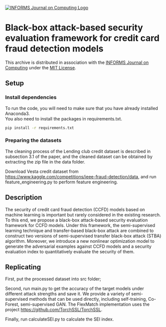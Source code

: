 [![INFORMS Journal on Computing Logo](https://INFORMSJoC.github.io/logos/INFORMS_Journal_on_Computing_Header.jpg)](https://pubsonline.informs.org/journal/ijoc)

# Black-box attack-based security evaluation framework for credit card fraud detection models
This archive is distributed in association with the [INFORMS Journal on
Computing](https://pubsonline.informs.org/journal/ijoc) under the [MIT License](LICENSE).

## Setup
### Install dependencies
To run the code, you will need to make sure that you have already installed Anaconda3.  
You also need to install the packages in requirements.txt.
```bash
pip install -r requirements.txt
```

### Preparing the datasets
The cleaning process of the Lending club credit dataset is described in subsection 3.1 of the paper, and the cleaned dataset can be obtained by extracting the zip file in the data folder.  

Download Vesta credit dataset from https://www.kaggle.com/competitions/ieee-fraud-detection/data, and run feature_engineering.py to perform feature engineering.  


## Description
The security of credit card fraud detection (CCFD) models based on machine learning is important but rarely considered in the existing research. To this end, we propose a black-box attack-based security evaluation framework for CCFD models. Under this framework, the semi-supervised learning technique and transfer-based black-box attack are combined to construct two versions of semi-supervised transfer black-box attack (STBA) algorithm. Moreover, we introduce a new nonlinear optimization model to generate the adversarial examples against CCFD models and a security evaluation index to quantitatively evaluate the security of them. 

## Replicating
First, put the processed dataset into src folder;  

Second, run main.py to get the accuracy of the target models under different attack strengths and save it. We provide a variety of semi-supervised methods that can be used directly, including self-training, Co-Forest, semi-supervised GAN. The FlexMatch implementation uses the project https://github.com/TorchSSL/TorchSSL.  

Finally, run calculateSEI.py to calculate the SEI index.
